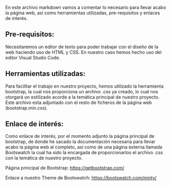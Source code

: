 En este archivo markdown vamos a comentar lo necesario para llevar acabo la página web, así como herramientas utilizadas, pre-requisitos y enlaces de interés.

<h2>Pre-requisitos:</h2>
Necesitaremos un editor de texto para poder trabajar con el diseño de la web haciendo uso de HTML y CSS. En nuestro caso hemos hecho uso del editor Visual Studio Code.

<h2>Herramientas utilizadas:</h2>
Para facilitar el trabajo en nuestro proyecto, hemos utilizado la herramienta bootstrap, la cual nos proporciona un archivo .css ya creado, lo cual nos otorgará un estilizado
acorde a la temática principal de nuestro proyecto. Este archivo esta adjuntado con el resto de ficheros de la página web (bootstrap.min.css). 

<h2>Enlace de interés: </h2>
Como enlace de interés, por el momento adjunto la página principal de bootstrap, de donde he sacado la documentación necesaria para llevar acabo la página web al completo, 
así como de una página externa llamada Bootswatch la cual ha sido la encargada de proporcionarlos el archivo .css con la temática de nuestro proyecto. 

Página principal de Bootstrap: https://getbootstrap.com/

Enlace a nuestro Theme de Bootswatch: https://bootswatch.com/minty/
